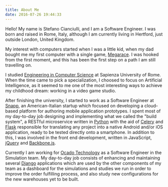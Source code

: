 ```yaml
---
title: About Me
date: 2016-07-26 19:44:33
---
```

Hello! My name is Stefano Cianciulli, and I am a Software Engineer. I was born and raised in Rome, Italy, although I am currently living in Hertford, just outside London, United Kingdom.

My interest with computers started when I was a little kid, when my dad bought me my first computer with a single game, [Megarace](http://www.gog.com/game/megarace_1_2). I was hooked from the first moment, and this has been the first step on a path I am still travelling on.

I studied [Engineering in Computer Science](http://cclii.dis.uniroma1.it/) at Sapienza University of Rome. When the time came to pick a specialization, I choosed to focus on Artificial Intelligence, as it seemed to me one of the most interesting ways to achieve my childhood dream: working in a video game studio.

After finishing the university, I started to work as a Software Engineer at [Snapp](https://snapp.click), an American-Italian startup which focused on developing a cloud-based platform for authoring mobile application prototypes. I spent most of my day-to-day job designing and implementing what we called the "build system", a RESTful microservice written in [Python](http://www.python.org) with the aid of [Celery](http://www.celeryproject.org/) and [Flask](http://flask.pocoo.org/) responsible for translating any project into a native Android and/or iOS application, ready to be tested directly onto a smartphone. In addition to this, I was involved in the front end development, written in JavaScript, [jQuery](https://jquery.com) and [Backbone.js](http://backbonejs.org/).

Currently I am working for [Ocado Technology](http://www.ocadotechnology.com/) as a Software Engineer in the Simulation team. My day-to-day job consists of enhancing and maintaining several [Django](https://www.djangoproject.com/) applications which are used by the other components of my team as a dashboard for the simulations and studies we run in order to improve the order fulfilling process, and also study new configurations for the new warehouses yet to be built.